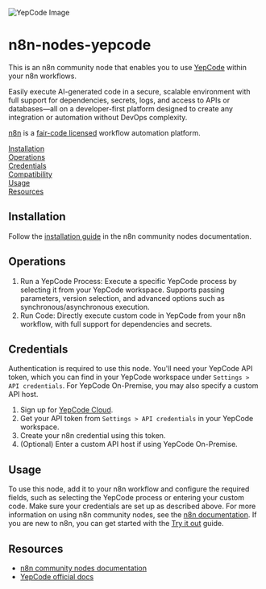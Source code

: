 ![YepCode Image](https://cdn.prod.website-files.com/632cd328ed2b485519c3f689/68303b945a8746ed63f24a99_yepcode-cover-dev-tool-ai-solutions.png)

# n8n-nodes-yepcode

This is an n8n community node that enables you to use [YepCode](https://yepcode.io) within your n8n workflows.

Easily execute AI-generated code in a secure, scalable environment with full support for dependencies, secrets, logs, and access to APIs or databases—all on a developer-first platform designed to create any integration or automation without DevOps complexity.

[n8n](https://n8n.io/) is a [fair-code licensed](https://docs.n8n.io/reference/license/) workflow automation platform.

[Installation](#installation)  
[Operations](#operations)  
[Credentials](#credentials)  
[Compatibility](#compatibility)  
[Usage](#usage)  
[Resources](#resources)  

## Installation

Follow the [installation guide](https://docs.n8n.io/integrations/community-nodes/installation/) in the n8n community nodes documentation.

## Operations

1. Run a YepCode Process: Execute a specific YepCode process by selecting it from your YepCode workspace. Supports passing parameters, version selection, and advanced options such as synchronous/asynchronous execution.
2. Run Code: Directly execute custom code in YepCode from your n8n workflow, with full support for dependencies and secrets.

## Credentials

Authentication is required to use this node. You'll need your YepCode API token, which you can find in your YepCode workspace under `Settings > API credentials`. For YepCode On-Premise, you may also specify a custom API host.

1. Sign up for [YepCode Cloud](https://cloud.yepcode.io).
2. Get your API token from `Settings > API credentials` in your YepCode workspace.
3. Create your n8n credential using this token.
4. (Optional) Enter a custom API host if using YepCode On-Premise.

## Usage

To use this node, add it to your n8n workflow and configure the required fields, such as selecting the YepCode process or entering your custom code. Make sure your credentials are set up as described above. For more information on using n8n community nodes, see the [n8n documentation](https://docs.n8n.io/integrations/#community-nodes). If you are new to n8n, you can get started with the [Try it out](https://docs.n8n.io/try-it-out/) guide.

## Resources

* [n8n community nodes documentation](https://docs.n8n.io/integrations/#community-nodes)
* [YepCode official docs](https://docs.yepcode.io/)
